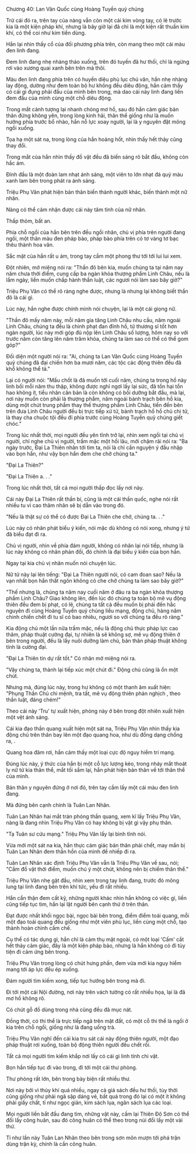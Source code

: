 




Chương 40: Lan Vân Quốc cùng Hoàng Tuyền quỷ chúng


Trừ cái đó ra, trên tay của nàng vẫn còn một cái kim vòng tay, có lẽ trước kia là một kiện pháp khí, nhưng là bây giờ lại đã chỉ là một kiện rất thuần kim khí, có thể coi như kim tiền dùng.

Hắn lại nhìn thấy cổ của đối phương phía trên, còn mang theo một cái màu đen linh đang.

Đem linh đang nhẹ nhàng tháo xuống, trên đó tuyến đã hư thối, chỉ là ngừng rơi vào xương quai xanh bên trên mà thôi.

Màu đen linh đang phía trên có huyền diệu phù lục chú văn, hắn nhẹ nhàng lay động, dường như đem toàn bộ hư không đều diêu động, hắn cảm thấy có cái gì đụng phải đầu của mình bên trong, mà dao cái này linh đang liền đem đầu của mình cùng một chỗ diêu động.

Trong mắt cảnh tượng lại nhanh chóng mơ hồ, sau đó hắn cảm giác bản thân đứng không yên, trong lòng kinh hãi, thân thể giống như là muốn hướng phía trước bổ nhào, hắn nỗ lực xoay người, lại là y nguyên đặt mông ngồi xuống.

Tọa hạ một sát na, trong lòng của hắn hoảng hốt, nhìn thấy hết thảy cũng thay đổi.

Trong mắt của hắn nhìn thấy đồ vật đều đã biến sáng rõ bắt đầu, không còn hắc ám.

Đỉnh đầu là một đoàn lam nhạt ánh sáng, một viên to lớn nhạt đá quý màu xanh lam bên trong phát ra ánh sáng.

Triệu Phụ Vân phát hiện bản thân biến thành người khác, biến thành một nữ nhân.

Nàng có thể cảm nhận được cái này tâm tình của nữ nhân.

Thấp thỏm, bất an.

Phía chỗ ngồi của hắn bên trên đều ngồi nhân, chủ vị phía trên người đang ngồi, một thân màu đen pháp bào, pháp bào phía trên có tơ vàng tơ bạc thêu thành hoa văn.

Sắc mặt của hắn rất u ám, trong tay cầm một phong thư tới tới lui lui xem.

Đột nhiên, mở miệng nói ra: "Thần đô bên kia, muốn chúng ta tại năm nay năm chưa thời điểm, cung cấp ba ngàn khỏa thượng phẩm Linh Châu, nếu là lầm ngày, liền muốn chấp hành thần luật, các ngươi nói làm sao bây giờ?"

Triệu Phụ Vân có thể rõ ràng nghe được, nhưng là nhưng lại không biết thần đô là cái gì.

Lúc này, hắn nghe được chính mình nói chuyện, lại là một cái giọng nữ.

"Thần đô mấy năm này, mỗi năm gia tăng Linh Châu nhu cầu, năm ngoái Linh Châu, chúng ta đều là chinh phạt đan đỉnh hồ, tử thương sĩ tốt hơn ngàn người, lúc này mới góp đủ nộp lên Linh Châu số lượng, hôm nay so với trước năm còn tăng lên năm trăm khỏa, chúng ta làm sao có thể có thể gom góp?"

Đối diện một người nói ra: "Ai, chúng ta Lan Vân Quốc cùng Hoàng Tuyền quỷ chúng đã đại chiến hơn ba mươi năm, các tộc các động thiên đều đã khổ không thể tả."

Lại có người nói: "Mấu chốt là đã muốn tới cuối năm, chúng ta trong hồ này linh bối mỗi năm thu thập, không được nghỉ ngơi lấy lại sức, đã tổn hại tổn hao không ít, tiểu nhân căn bản là còn không có bồi dưỡng bắt đầu, mà lại, nơi này muốn còn phải là thượng phẩm, năm ngoái bành trạch bên hồ kia, dùng một chút trung phẩm thay thế thượng phẩm Linh Châu, tiến đến bên trên đưa Linh Châu người đều bị trực tiếp xử tử, bành trạch hồ hồ chủ chi tử, là thay cha chuộc tội đều đi phía trước cùng Hoàng Tuyền quỷ chúng giết chóc."

Trong lúc nhất thời, mọi người đều yên tĩnh trở lại, nhìn xem ngồi tại chủ vị người, chỉ nghe chủ vị người, trầm mặc một hồi lâu, mới chậm rãi nói ra: "Ba ngày trước, Đại La Thiên nhân tới tìm ta, nói là chỉ cần nguyện ý đầu nhập vào bọn hắn, như vậy bọn hắn đem che chở chúng ta."

"Đại La Thiên?"

"Đại La Thiên a. . ."

Trong lúc nhất thời, tất cả mọi người thấp đọc lấy nơi này.

Cái này Đại La Thiên rất thần bí, cũng là một cái thần quốc, nghe nói rất nhiều tu vi cao thâm nhân sẽ bị dẫn vào trong đó.

"Nếu là thật sự có thể có được Đại La Thiên che chở, chúng ta. . ."

Lúc này có nhân phát biểu ý kiến, nói mặc dù không có nói xong, nhưng ý tứ đã biểu đạt đi ra.

Chủ vị người, nhìn về phía đám người, không có nhân lại nói tiếp, nhưng là lúc này không có nhân phản đối, đó chính là đại biểu ý kiến của bọn hắn.

Ngay tại kia chủ vị nhân muốn nói chuyện lúc.

Nữ tử này lại lên tiếng: "Đại La Thiên người nói, có cam đoan sao? Nếu là vạn nhất bọn hắn thất ngôn không có che chở chúng ta làm sao bây giờ?"

"Thế nhưng là, chúng ta năm nay cuối năm ở đâu ra ba ngàn khỏa thượng phẩm Linh Châu? Giao không lên, đến lúc đó chúng ta toàn bộ mê vụ động thiên đều đem bị phạt, có lẽ, chúng ta tất cả đều muốn bị phái đến hắc nguyên đi cùng Hoàng Tuyền quỷ chúng liều mạng, động chủ, hàng năm chinh chiến chết đi tu sĩ có bao nhiêu, ngươi so với chúng ta đều rõ ràng."

Kia động chủ một lần nữa trầm mặc, nếu là động chủ thực pháp lực cao thâm, pháp thuật cường đại, tự nhiên là sẽ không sợ, mê vụ động thiên ở bên trong người, đều là lấy nuôi dưỡng làm chủ, bản thân pháp thuật không tính là cường đại.

"Đại La Thiên tín dự rất tốt." Có nhân mở miệng nói ra.

"Vậy chúng ta, thành lại tiếp xúc một chút đi." Động chủ cũng là ổn một chút.

Nhưng mà, đúng lúc này, trong hư không có một thanh âm xuất hiện: "Phụng Thần Chủ chi mệnh, tra tất, mê vụ động thiên phản nghịch , theo thần luật, đáng chém!"

Theo cái này 'Tru' tự xuất hiện, phòng này ở bên trong đột nhiên xuất hiện một vệt ánh sáng.

Cái kia đạo thần quang xuất hiện một sát na, Triệu Phụ Vân nhìn thấy kia động chủ trên thân bay lên một đạo quang hoa, như dù đồng dạng chống ra, .

Quang hoa đâm rơi, hắn cảm thấy một loại cực độ nguy hiểm trí mạng.

Đúng lúc này, ý thức của hắn bị một cỗ lực lượng kéo, trong nháy mắt thoát ly nữ tử kia thân thể, mắt tối sầm lại, hắn phát hiện bản thân về tới thân thể của mình.

Bản thân y nguyên đứng ở nơi đó, trên tay cầm lấy một cái màu đen linh đang.

Mà đứng bên cạnh chính là Tuân Lan Nhân.

Tuân Lan Nhân hai mắt trán phóng thần quang, xem kĩ lấy Triệu Phụ Vân, nàng là đang nhìn Triệu Phụ Vân có hay không bị vật gì vậy phụ thân.

"Tạ Tuân sư cứu mạng." Triệu Phụ Vân lấy lại bình tĩnh nói.

Vừa mới một sát na kia, hắn thực cảm giác bản thân phải chết, may mắn bị Tuân Lan Nhân đem thần hồn của mình đề nhiếp đi ra.

Tuân Lan Nhân xác định Triệu Phụ Vân vẫn là Triệu Phụ Vân về sau, nói; "Cầm đồ vật thời điểm, muốn chú ý một chút, không nên bị chiếm thân thể."

Triệu Phụ Vân nhẹ gật đầu, nhìn xem trong tay linh đang, trước đó mông lung tại linh đang bên trên khí tức, yếu đi rất nhiều.

Hắn cẩn thận đem cất kỹ, những người khác nhìn hắn không có việc gì, liền cũng tiếp tục tìm, hắn lại lật người bên cạnh thứ ở trên thân.

Đạt được nhất khối ngọc bài, ngọc bài bên trong, điểm điểm toái quang, mỗi một đạo toái quang đều giống như một viên phù lục, liền cùng một chỗ, tạo thành hoàn chỉnh cấm chế.

Cụ thể có tác dụng gì, hắn chỉ là cảm thụ mặt ngoài, có một loại 'Cấm' cắt hết thảy cảm giác, đây là một kiện pháp bảo, nhưng là hắn không có đi tùy tiện đi cảm ứng bên trong.

Triệu Phụ Vân trong lòng có chút hưng phấn, đem vừa mới kia nguy hiểm mang tới áp lực đều ép xuống.

Đám người tìm kiếm xong, tiếp tục hướng bên trong mà đi.

Đi tới một cái Nội đường, nơi này trên vách tường có rất nhiều họa, lại là đã mơ hồ không rõ.

Có chút gỗ đồ dùng trong nhà cũng đều đã mục nát.

Đồng thời, có thi thể là trực tiếp ngã trên mặt đất, có một cỗ thi thể là ngồi ở kia trên chỗ ngồi, giống như là đang uống trà.

Triệu Phụ Vân nghĩ đến cái kia tru sát cái này động thiên người, một đạo pháp thuật rơi xuống, toàn bộ động thiên người đều chết rồi.

Tất cả mọi người tìm kiếm khắp nơi lấy có cái gì linh tính chi vật.

Bọn hắn tiếp tục đi vào trong, đi tới một cái thư phòng.

Thư phòng rất lớn, bên trong bày biện rất nhiều thư.

Nơi này bởi vì thủy khí quá nhiều, ngay cả giá sách đều hư thối, tùy thời cũng giống như phải ngã sập dáng vẻ, bất quá trong đó lại có một ít không phải giấy chất, tỉ như ngọc giản, kim sách lụa, ngân sách lụa các loại.

Mọi người liền bắt đầu đang tìm, những vật này, cầm lại Thiên Đô Sơn có thể đổi lấy công huân, sau đó công huân có thể theo trong núi đổi lấy một vài thứ.

Tỉ như lần này Tuân Lan Nhân theo bên trong sơn môn mượn tới phá trận dùng trận kỳ, chính là cần công huân.




